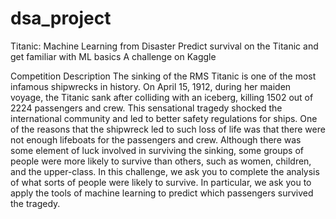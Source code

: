 # dsa_project
Titanic: Machine Learning from Disaster
 Predict survival on the Titanic and get familiar with ML basics
 A challenge on Kaggle
 
 Competition Description
The sinking of the RMS Titanic is one of the most infamous shipwrecks in history. 
On April 15, 1912, during her maiden voyage, the Titanic sank after colliding with an iceberg,
killing 1502 out of 2224 passengers and crew.
This sensational tragedy shocked the international community and led to better safety regulations for ships.
One of the reasons that the shipwreck led to such loss of life was that there were not enough lifeboats for the passengers and crew.
Although there was some element of luck involved in surviving the sinking, 
some groups of people were more likely to survive than others, such as women, children, and the upper-class.
In this challenge, we ask you to complete the analysis of what sorts of people were likely to survive. In particular,
we ask you to apply the tools of machine learning to predict which passengers survived the tragedy.
